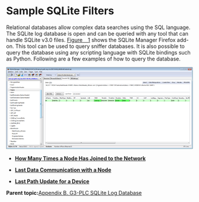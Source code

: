 # Sample SQLite Filters

Relational databases allow complex data searches using the SQL language. The SQLite log database is open and can be queried with any tool that can handle SQLite v3.0 files. [Figure   1](#ID-FIG-00000014) shows the SQLite Manager Firefox add-on. This tool can be used to query sniffer databases. It is also possible to query the database using any scripting language with SQLite bindings such as Python. Following are a few examples of how to query the database.

![](GUID-DDB59E1C-CA6B-46A6-8B03-EAA98982294A-low.png "SQLite Manager Add-On for Mozilla Firefox Browser")

-   **[How Many Times a Node Has Joined to the Network](GUID-2D8C92F7-BF6F-41C1-A51E-0903BB945E9C.md)**  

-   **[Last Data Communication with a Node](GUID-2ADC0446-33A7-4D75-BB69-6487C6367907.md)**  

-   **[Last Path Update for a Device](GUID-93310D57-DE98-40F6-9887-031881730143.md)**  


**Parent topic:**[Appendix B. G3-PLC SQLite Log Database](GUID-B1D36D7B-7A26-4B4E-B5DB-E314EF9CEF9F.md)

